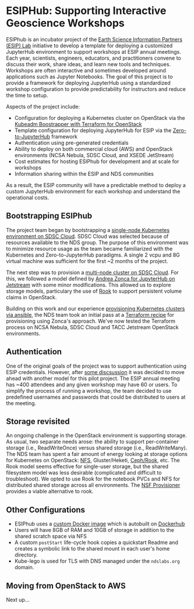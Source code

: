 # ESIPHub: Supporting Interactive Geoscience Workshops

ESIPhub is an incubator project of the [Earth Science Information Partners (ESIP) Lab](http://www.esipfed.org/esip-lab) initiative to develop a template for deploying a customized JupyterHub environment to support workshops at ESIP annual meetings.  Each year, scientists, engineers, educators, and practitioners convene to discuss their work, share ideas, and learn new tools and techniques. Workshops are often interactive and sometimes developed around applications such as Jupyter Notebooks. The goal of this project is to provide a framework for deploying JupyterHub using a standardized workshop configuration to provide predictability for instructors and reduce the time to setup.

Aspects of the project include:
* Configuration for deploying a Kubernetes cluster on OpenStack via the [Kubeadm Boostrapper with Terraform for OpenStack](https://github.com/nds-org/kubeadm-terraform) 
* Template configuration for deploying JupyterHub for ESIP via the [Zero-to-JupyterHub](https://zero-to-jupyterhub.readthedocs.io/) framework
* Authentication using pre-generated credentials
* Ability to deploy on both commercial cloud (AWS) and OpenStack environments (NCSA Nebula, SDSC Cloud, and XSEDE JetStream)
* Cost estimates for hosting ESIPhub for development and at scale for workshops
* Information sharing within the ESIP and NDS communities

As a result, the ESIP community will have a predictable method to deploy a custom JupyterHub environment for each workshop and understand the operational costs.

## Bootstrapping ESIPhub

The project team began by bootstrapping a [single-node Kubernetes environment on SDSC Cloud](docs/sdsc-bootstrap.md).  SDSC Cloud was selected because of resources available to the NDS group. The purpose of this environment was to minimize resource usage as the team became familiarized with the Kubernetes and Zero-to-JupyterHub paradigms. A single 2 vcpu and 8G virtual machine was sufficient for the first ~2 months of the project.  

The next step was to provision a [multi-node cluster on SDSC Cloud](docs/sdsc-zonca.md). For this, we followed a model defined by [Andrea Zonca for JupyterHub on Jetstream](https://zonca.github.io/2017/12/scalable-jupyterhub-kubernetes-jetstream.html) with some minor modifications. This allowed us to explore storage models, particulary the use of [Rook](https://rook.io/docs/rook/master/) to support persistent volume claims in OpenStack.

Building on this work and our experience [provisioning Kubernetes clusters via ansible](https://github.com/nds-org/ndslabs-deploy-tools), the NDS team took an initial pass at a [Terraform recipe](https://github.com/nds-org/kubeadm-terraform) for provisioning using Zonca's approach. We've now tested the Terraform process on NCSA Nebula, SDSC Cloud and TACC Jetstream OpenStack environments.


## Authentication
One of the original goals of the project was to support authentication using ESIP credentials.  However, after [some discsussion](https://github.com/nds-org/esiphub/issues/4) it was decided to move ahead with another model for this pilot project.  The ESIP annual meeting has ~400 attendees and any given workshop may have 60 or users. To simplify the process of running a workshop, the team decided to use predefined usernames and passwords that could be distributed to users at the meeting.

## Storage revisited
An ongoing challenge in the OpenStack environment is supporting storage. As usual, two separate needs arose: the ability to support per-container storage (i.e., ReadWriteOnce) versus shared storage (i.e., ReadWriteMany). The NDS team has spent a fair amount of energy looking at storage options for Kubernetes on OpenStack: [NFS](https://opensource.ncsa.illinois.edu/confluence/display/~lambert8/NFS+in+Kubernetes#NFSinKubernetes-BasicIn-ClusterServerExample), Gluster/Heketi, [Ceph/Rook](https://opensource.ncsa.illinois.edu/confluence/display/~lambert8/Rook), etc. The Rook model seems effective for single-user storage, but the shared filesystem model was less desirable (complicated and difficult to troubleshoot).  We opted to use Rook for the notebook PVCs and NFS for distributed shared storage across all environments. The [NSF Provisioner](https://opensource.ncsa.illinois.edu/confluence/display/~lambert8/NFS+in+Kubernetes) provides a viable alternative to rook.

## Other Configurations

* ESIPhub uses a [custom Docker image](dockerfiles/Dockerfile.scipy) which is autobuilt on [Dockerhub](https://hub.docker.com/r/ndslabs/esiphub-notebook/)
* Users will have 8GB of RAM and 10GB of storage in addition to the shared scratch space via NFS
* A custom `postStart` life-cycle hook copies a quickstart Readme and creates a symbolic link to the shared mount in each user's home directory.
* Kube-lego is used for TLS with DNS managed under the `ndslabs.org` domain.

## Moving from OpenStack to AWS
Next up...
